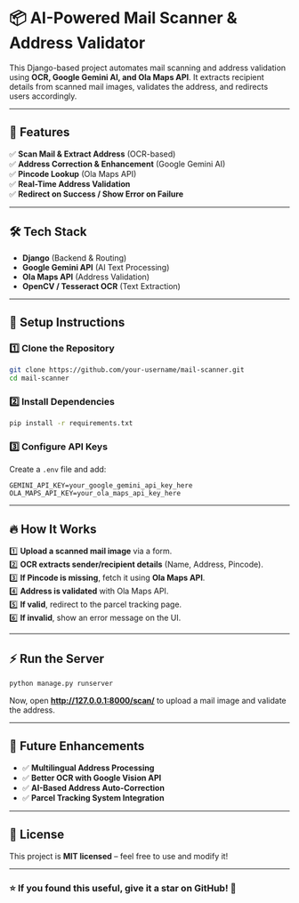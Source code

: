 # 📦 **AI-Powered Mail Scanner & Address Validator**  

This Django-based project automates mail scanning and address validation using **OCR, Google Gemini AI, and Ola Maps API**. It extracts recipient details from scanned mail images, validates the address, and redirects users accordingly.

---

## 🚀 **Features**
✅ **Scan Mail & Extract Address** (OCR-based)  
✅ **Address Correction & Enhancement** (Google Gemini AI)  
✅ **Pincode Lookup** (Ola Maps API)  
✅ **Real-Time Address Validation**  
✅ **Redirect on Success / Show Error on Failure**  

---

## 🛠 **Tech Stack**
- **Django** (Backend & Routing)  
- **Google Gemini API** (AI Text Processing)  
- **Ola Maps API** (Address Validation)  
- **OpenCV / Tesseract OCR** (Text Extraction)  

---

## 🔧 **Setup Instructions**

### 1️⃣ **Clone the Repository**
```bash
git clone https://github.com/your-username/mail-scanner.git
cd mail-scanner
```

### 2️⃣ **Install Dependencies**
```bash
pip install -r requirements.txt
```

### 3️⃣ **Configure API Keys**  
Create a `.env` file and add:  
```
GEMINI_API_KEY=your_google_gemini_api_key_here
OLA_MAPS_API_KEY=your_ola_maps_api_key_here
```

---

## 🔥 **How It Works**
1️⃣ **Upload a scanned mail image** via a form.  
2️⃣ **OCR extracts sender/recipient details** (Name, Address, Pincode).  
3️⃣ **If Pincode is missing**, fetch it using **Ola Maps API**.  
4️⃣ **Address is validated** with Ola Maps API.  
5️⃣ **If valid**, redirect to the parcel tracking page.  
6️⃣ **If invalid**, show an error message on the UI.

---

## ⚡ **Run the Server**
```bash
python manage.py runserver
```

Now, open **http://127.0.0.1:8000/scan/** to upload a mail image and validate the address.

---

## 🤖 **Future Enhancements**
- ✅ **Multilingual Address Processing**  
- ✅ **Better OCR with Google Vision API**  
- ✅ **AI-Based Address Auto-Correction**  
- ✅ **Parcel Tracking System Integration**  

---

## 📜 **License**
This project is **MIT licensed** – feel free to use and modify it!

---

### ⭐ **If you found this useful, give it a star on GitHub!** 🚀
